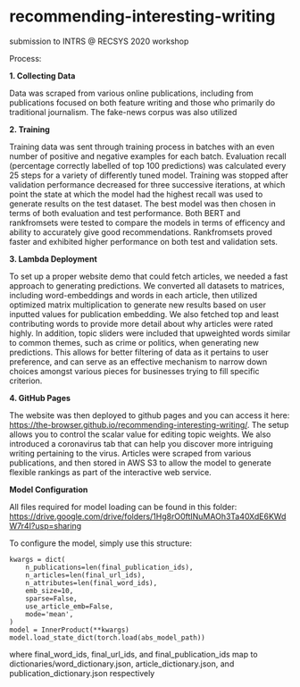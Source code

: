 # recommending-interesting-writing

submission to INTRS @ RECSYS 2020 workshop

Process:

**1. Collecting Data**

Data was scraped from various online publications, including from publications focused on both feature writing and those who primarily do traditional journalism. The fake-news corpus was also utilized

**2. Training**

Training data was sent through training process in batches with an even number of positive and negative examples for each batch. Evaluation recall (percentage correctly labelled of top 100 predictions) was calculated every 25 steps for a variety of differently tuned model. Training was stopped after validation performance decreased for three successive iterations, at which point the state at which the model had the highest recall was used to generate results on the test dataset. The best model was then chosen in terms of both evaluation and test performance. Both BERT and rankfromsets were tested to compare the models in terms of efficency and ability to accurately give good recommendations. Rankfromsets proved faster and exhibited higher performance on both test and validation sets.

**3. Lambda Deployment**

To set up a proper website demo that could fetch articles, we needed a fast approach to generating predictions. We converted all datasets to matrices, including word-embeddings and words in each article, then utilized optimized matrix multiplication to generate new results based on user inputted values for publication embedding. We also fetched top and least contributing words to provide more detail about why articles were rated highly. In addition, topic sliders were included that upweighted words similar to common themes, such as crime or politics, when generating new predictions. This allows for better filtering of data as it pertains to user preference, and can serve as an effective mechanism to narrow down choices amongst various pieces for businesses trying to fill specific criterion.

**4. GitHub Pages**

The website was then deployed to github pages and you can access it here: https://the-browser.github.io/recommending-interesting-writing/.
The setup allows you to control the scalar value for editing topic weights. We also introduced a coronavirus tab that can help you discover more intriguing writing pertaining to the virus. Articles were scraped from various publications, and then stored in AWS S3 to allow the model to generate flexible rankings as part of the interactive web service.

**Model Configuration**

All files required for model loading can be found in this folder: https://drive.google.com/drive/folders/1Hg8rO0ftINuMAOh3Ta40XdE6KWdW7r4I?usp=sharing

To configure the model, simply use this structure:

```
kwargs = dict(
    n_publications=len(final_publication_ids),
    n_articles=len(final_url_ids),
    n_attributes=len(final_word_ids),
    emb_size=10,
    sparse=False,
    use_article_emb=False,
    mode='mean',
)
model = InnerProduct(**kwargs)
model.load_state_dict(torch.load(abs_model_path))
```

where final_word_ids, final_url_ids, and final_publication_ids map to dictionaries/word_dictionary.json, article_dictionary.json, and publication_dictionary.json respectively

